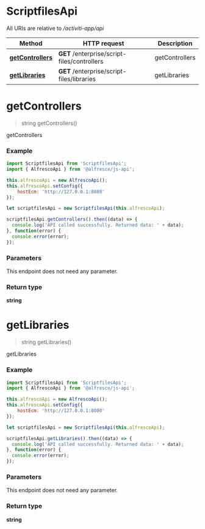 # ScriptfilesApi

All URIs are relative to */activiti-app/api*

Method | HTTP request | Description
------------- | ------------- | -------------
[**getControllers**](ScriptfilesApi.md#getControllers) | **GET** /enterprise/script-files/controllers | getControllers
[**getLibraries**](ScriptfilesApi.md#getLibraries) | **GET** /enterprise/script-files/libraries | getLibraries


<a name="getControllers"></a>
# **getControllers**
> string getControllers()

getControllers

### Example
```javascript
import ScriptfilesApi from 'ScriptfilesApi';
import { AlfrescoApi } from '@alfresco/js-api';

this.alfrescoApi = new AlfrescoApi();
this.alfrescoApi.setConfig({
    hostEcm: 'http://127.0.0.1:8080'
});

let scriptfilesApi = new ScriptfilesApi(this.alfrescoApi);

scriptfilesApi.getControllers().then((data) => {
  console.log('API called successfully. Returned data: ' + data);
}, function(error) {
  console.error(error);
});

```

### Parameters
This endpoint does not need any parameter.

### Return type

**string**

<a name="getLibraries"></a>
# **getLibraries**
> string getLibraries()

getLibraries

### Example
```javascript
import ScriptfilesApi from 'ScriptfilesApi';
import { AlfrescoApi } from '@alfresco/js-api';

this.alfrescoApi = new AlfrescoApi();
this.alfrescoApi.setConfig({
    hostEcm: 'http://127.0.0.1:8080'
});

let scriptfilesApi = new ScriptfilesApi(this.alfrescoApi);

scriptfilesApi.getLibraries().then((data) => {
  console.log('API called successfully. Returned data: ' + data);
}, function(error) {
  console.error(error);
});

```

### Parameters
This endpoint does not need any parameter.

### Return type

**string**

